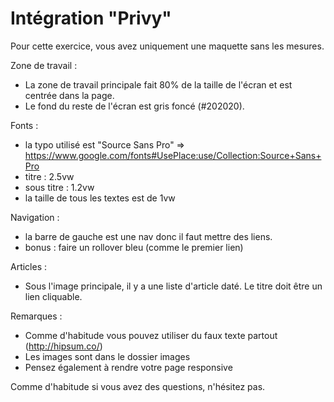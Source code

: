 # Intégration "Privy"

Pour cette exercice, vous avez uniquement une maquette sans les mesures.

Zone de travail :
- La zone de travail principale fait 80% de la taille de l'écran et est centrée dans la page.
- Le fond du reste de l'écran est gris foncé (#202020).

Fonts :
- la typo utilisé est "Source Sans Pro" => https://www.google.com/fonts#UsePlace:use/Collection:Source+Sans+Pro
- titre : 2.5vw
- sous titre : 1.2vw
- la taille de tous les textes est de 1vw 

Navigation :
- la barre de gauche est une nav donc il faut mettre des liens. 
- bonus : faire un rollover bleu (comme le premier lien)

Articles :
- Sous l'image principale, il y a une liste d'article daté. Le titre doit être un lien cliquable.

Remarques :
- Comme d'habitude vous pouvez utiliser du faux texte partout (http://hipsum.co/)
- Les images sont dans le dossier images
- Pensez également à rendre votre page responsive 

Comme d'habitude si vous avez des questions, n'hésitez pas.

